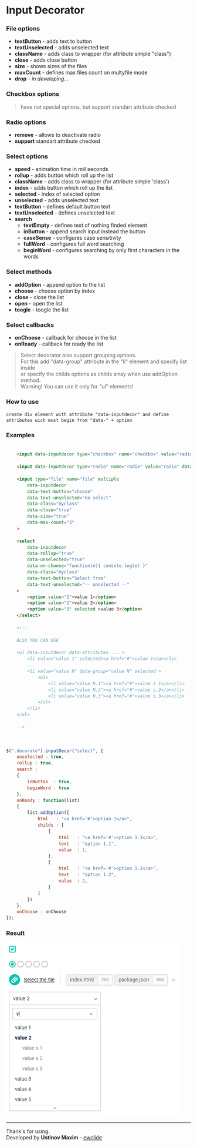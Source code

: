 # Input Decorator

### File options

- **textButton** - adds text to button
- **textUnselected** - adds unselected text
- **className** - adds class to wrapper (for attribute simple "class")
- **close** - adds close button
- **size** - shows sizes of the files
- **maxCount** - defines max files count on multyfile mode
- **drop** - *in developing...*

### Checkbox options

> have not special options, but support standart attribute checked
	
### Radio options

- **remove** - allows to deactivate radio
- **support** standart attribute checked

### Select options

- **speed** - animation time in milliseconds
- **rollup** - adds button which roll up the list
- **className** - adds class to wrapper (for attribute simple 'class')
- **index** - adds button which roll up the list
- **selected** - index of selected option
- **unselected** - adds unselected text
- **textButton** - defines default button text
- **textUnselected** - defines unselected text
- **search**
	- **textEmpty** - defines text of nothing finded element
	- **inButton** - append search input instead the button
	- **caseSense** - configures case sensitivity
	- **fullWord** - configures full word searching
	- **beginWord** - configures searching by only first characters in the words

### Select methods

- **addOption** - append option to the list
- **choose** - choose option by index
- **close** - close the list
- **open** - open the list
- **toogle** - toogle the list

### Select callbacks

- **onChoose** - callback for choose in the list
- **onReady** - callback for ready the list

> Select decorator also support grouping options.  
> For this add "data-group" attribute in the "li" element and specify list inside  
> or specify the childs options as childs array when use addOption method.  
> Warning! You can use it only for "ul" elements!

### How to use

	create div element with attribute "data-inputdecor" and define attributes wich must begin from "data-" + option

### Examples

```html

	<input data-inputdecor type="checkbox" name="checkbox" value="radio">
	
	<input data-inputdecor type="radio" name="radio" value="radio" data-remove="false">
	
	<input type="file" name="file" multiple
		data-inputdecor
		data-text-button="choose"
		data-text-unselected="no select"
		data-class="myclass"
		data-close="true"
		data-size="true"
		data-max-count="3"
	>
	
	<select
		data-inputdecor
		data-rollup="true"
		data-unselected="true"
		data-on-choose="function(e){ console.log(e) }"
		data-class="myclass"
		data-text-button="Select from"
		data-text-unselected="-- unselected --"
	>
		<option value="1">value 1</option>
		<option value="2">value 2</option>
		<option value="3" selected >value 3</option>
	</select>

	<!--

	ALSO YOU CAN USE

	<ul data-inputdecor data-attributes ... >
		<li value="value 1" selected><a href="#">value 1</a></li>
		...
		<li value="value N" data-group="value N" selected >
			<ul>
				<li value="value N.1"><a href="#">value s.1</a></li>
				<li value="value N.2"><a href="#">value s.2</a></li>
				<li value="value N.3"><a href="#">value s.3</a></li>
			</ul>
		</li>
	</ul>

	-->
	
```

```js

$(".decorate").inputDecor("select", {
	unselected : true,
	rollup : true,
	search :
	{
		inButton  : true,
		beginWord : true
	},
	onReady : function(list)
	{
		list.addOption({
			html   : "<a href='#'>option 1</a>",
			childs : [
				{
					html   : "<a href='#'>option 1.1</a>",
					text   : "option 1.1",
					value  : 1,
				},
				{
					html   : "<a href='#'>option 1.2</a>",
					text   : "option 1.2",
					value  : 2,
				}
			]
		})
	},
	onChoose : onChoose
});

```

### Result

![result](img/result.jpg)

-------------
Thank's for using.  
Developed by **Ustinov Maxim** - [ewclide](http://vk.com/ewclide)